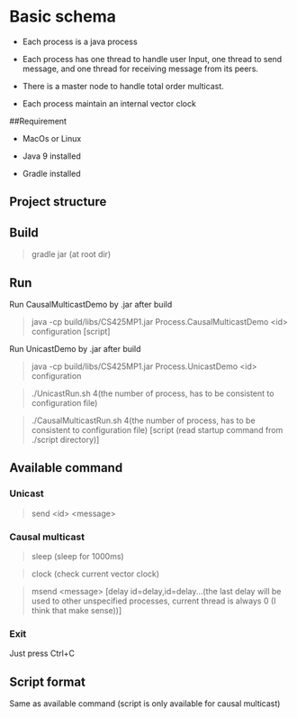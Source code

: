 # Basic schema
- Each process is a java process

- Each process has one thread to handle user Input, one thread to send message,
and one thread for receiving message from its peers.

- There is a master node to handle total order multicast.

- Each process maintain an internal vector clock

##Requirement
- MacOs or Linux

- Java 9 installed

- Gradle installed

## Project structure


## Build
> gradle jar (at root dir)

## Run
Run CausalMulticastDemo by .jar after build
> java -cp build/libs/CS425MP1.jar Process.CausalMulticastDemo \<id\> configuration [script]

Run UnicastDemo by .jar after build
> java -cp build/libs/CS425MP1.jar Process.UnicastDemo \<id\> configuration

> ./UnicastRun.sh 4(the number of process, has to be consistent to configuration file)

> ./CausalMulticastRun.sh 4(the number of process, has to be consistent to configuration 
file) [script (read startup command from ./script directory)]

## Available command

### Unicast
> send \<id\> \<message\>

### Causal multicast

> sleep (sleep for 1000ms)

> clock (check current vector clock)

> msend \<message\> [delay id=delay,id=delay...(the last delay will be used to other unspecified
processes, current thread is always 0 (I think that make sense))]

### Exit
Just press Ctrl+C

## Script format

Same as available command (script is only available for causal multicast)
